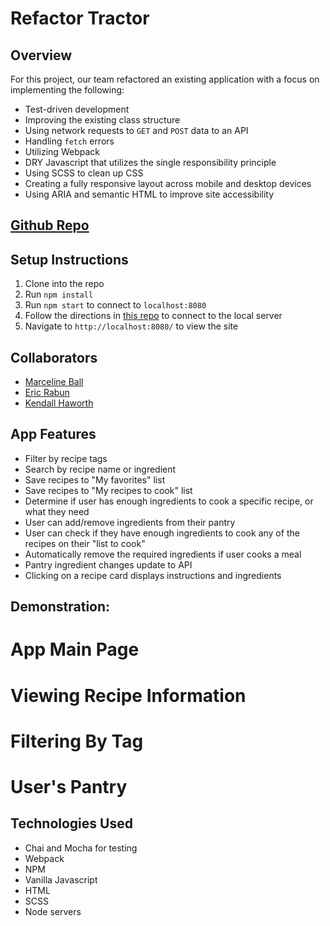# Refactor Tractor

## Overview

For this project, our team refactored an existing application with a focus on implementing the following:
- Test-driven development
- Improving the existing class structure
- Using network requests to `GET` and `POST` data to an API
- Handling `fetch` errors
- Utilizing Webpack
- DRY Javascript that utilizes the single responsibility principle
- Using SCSS to clean up CSS
- Creating a fully responsive layout across mobile and desktop devices
- Using ARIA and semantic HTML to improve site accessibility

## [Github Repo](https://github.com/kendallha/refactor-tractor)

## Setup Instructions

1. Clone into the repo
2. Run `npm install`
3. Run `npm start` to connect to `localhost:8080`
4. Follow the directions in [this repo](https://github.com/turingschool-examples/whats-cookin-api) to connect to the local server
5. Navigate to `http://localhost:8080/` to view the site

## Collaborators

- [Marceline Ball](https://github.com/MarcelineBall)
- [Eric Rabun](https://github.com/errabun)
- [Kendall Haworth](https://github.com/kendallha)

## App Features

- Filter by recipe tags
- Search by recipe name or ingredient
- Save recipes to "My favorites" list
- Save recipes to "My recipes to cook" list
- Determine if user has enough ingredients to cook a specific recipe, or what they need
- User can add/remove ingredients from their pantry
- User can check if they have enough ingredients to cook any of the recipes on their "list to cook"
- Automatically remove the required ingredients if user cooks a meal
- Pantry ingredient changes update to API
- Clicking on a recipe card displays instructions and ingredients

## Demonstration:

# App Main Page

# Viewing Recipe Information

# Filtering By Tag

# User's Pantry

## Technologies Used

- Chai and Mocha for testing
- Webpack
- NPM
- Vanilla Javascript
- HTML
- SCSS
- Node servers





